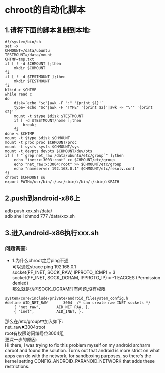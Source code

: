 # chroot的自动化脚本
## 1.请将下面的脚本复制到本地:
```
#!/system/bin/sh
set -x
CHMOUNT=/data/ubuntu
TESTMOUNT=/data/mount
CHTMP=tmp.txt
if [ ! -d $CHMOUNT ];then
	mkdir $CHMOUNT
fi
if [ ! -d $TESTMOUNT ];then
	mkdir $TESTMOUNT
fi
blkid > $CHTMP 
while read c
do
	disk=`echo "$c"|awk -F ":" '{print $1}'`
	type=`echo "$c"|awk -F "TYPE" '{print $2}'|awk -F "\"" '{print $2}'`
	mount -t $type $disk $TESTMOUNT
	if [ -d $TESTMOUNT/home ];then
		break;
	fi
done < $CHTMP
mount -t $type $disk $CHMOUNT
mount -t proc proc $CHMOUNT/proc
mount -t sysfs sysfs $CHMOUNT/sys
mount -t devpts devpts $CHMOUNT/dev/pts
if [ ! "`grep net_raw /data/ubuntu/etc/group`" ];then
	echo "inet:x:3003:root" >> $CHMOUNT/etc/group
	echo "net_raw:x:3004:root" >> $CHMOUNT/etc/group
	echo "nameserver 192.168.0.1" $CHMOUNT/etc/resolv.conf
fi
chroot $CHMOUNT su
export PATH=/usr/bin/:/usr/sbin/:/bin/:/sbin/:$PATH
```
## 2.push到android-x86上
adb push xxx.sh /data/  
adb shell chmod 777 /data/xxx.sh  
## 3.进入android-x86执行xxx.sh

### 问题调查:
- 1.为什么chroot之后ping不通  
可以通过strace ping 192.168.0.1  
socket(PF_INET, SOCK_RAW, IPPROTO_ICMP) = 3  
socket(PF_INET, SOCK_DGRAM, IPPROTO_IP) = -1 EACCES (Permission denied)  
那么就是访问SOCK_DGRAM时有问题,没有权限  
```
system/core/include/private/android_filesystem_config.h  
#define AID_NET_RAW       3004  /* can create raw INET sockets */  
    { "net_raw",       AID_NET_RAW, },  
    { "inet",          AID_INET, },
```
那么在/etc/group中加入如下:  
net_raw:x:3004:root  
root有权限访问编号位3004组  
更深一步的原因:  
Hi there, I was trying to fix this problem myself on my android archarm chroot and found the solution. 
Turns out that android is more strict on what apps can do with the network, for sandboxing purposes, 
so there's the kernel setting CONFIG_ANDROID_PARANOID_NETWORK that adds these restrictions.
